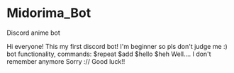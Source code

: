 # Midorima_Bot
Discord anime bot

Hi everyone! 
This my first discord bot!
I'm beginner so pls don't judge me :)
bot functionality, commands:
$repeat
$add
$hello
$heh
Well....
I don't remember anymore
Sorry ://
Good luck!!
